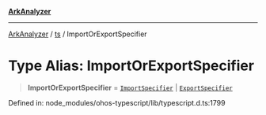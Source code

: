 [**ArkAnalyzer**](../../../../README.md)

***

[ArkAnalyzer](../../../../globals.md) / [ts](../README.md) / ImportOrExportSpecifier

# Type Alias: ImportOrExportSpecifier

> **ImportOrExportSpecifier** = [`ImportSpecifier`](../interfaces/ImportSpecifier.md) \| [`ExportSpecifier`](../interfaces/ExportSpecifier.md)

Defined in: node\_modules/ohos-typescript/lib/typescript.d.ts:1799
